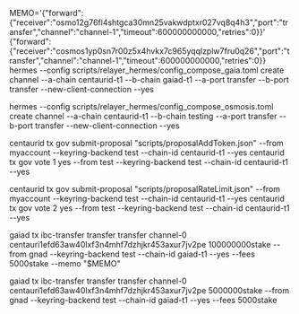 MEMO='{"forward":{"receiver":"osmo12g76fl4shtgca30mn25vakwdptxr027vq8q4h3","port":"transfer","channel":"channel-1","timeout":600000000000,"retries":0}}'
{"forward":{"receiver":"cosmos1yp0sn7r00z5x4hvkx7c965yqqlzplw7fru0q26","port":"transfer","channel":"channel-1","timeout":600000000000,"retries":0}}
hermes --config scripts/relayer_hermes/config_compose_gaia.toml create channel --a-chain centaurid-t1 --b-chain gaiad-t1 --a-port transfer --b-port transfer --new-client-connection --yes

hermes --config scripts/relayer_hermes/config_compose_osmosis.toml create channel --a-chain centaurid-t1 --b-chain testing --a-port transfer --b-port transfer --new-client-connection --yes

centaurid tx gov submit-proposal "scripts/proposalAddToken.json" --from myaccount --keyring-backend test --chain-id centaurid-t1 --yes
centaurid tx gov vote 1 yes --from test --keyring-backend test --chain-id centaurid-t1 --yes

centaurid tx gov submit-proposal "scripts/proposalRateLimit.json" --from myaccount --keyring-backend test --chain-id centaurid-t1 --yes
centaurid tx gov vote 2 yes --from test --keyring-backend test --chain-id centaurid-t1 --yes

gaiad tx ibc-transfer transfer transfer channel-0 centauri1efd63aw40lxf3n4mhf7dzhjkr453axur7jv2pe 100000000stake --from gnad --keyring-backend test --chain-id gaiad-t1 --yes --fees 5000stake --memo "$MEMO"

gaiad tx ibc-transfer transfer transfer channel-0 centauri1efd63aw40lxf3n4mhf7dzhjkr453axur7jv2pe 5000000stake --from gnad --keyring-backend test --chain-id gaiad-t1 --yes --fees 5000stake